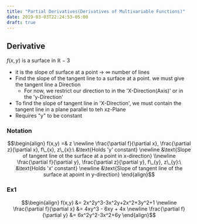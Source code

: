 ```yaml
---
title: "Partial Derivatives(Derivatives of Multivariable Functions)"
date: 2019-03-03T22:24:53-05:00
draft: true
---
```


## Derivative
$f(x,y)$ is a surface in $\mathbb{R}- 3$  

* it is the slope of surface at a point -> $\infty$ number of lines
* Find the slope of the tangent line to a surface at a point. we
  must give the tangent line a Direction
    * For now, we restrict our direction to in the 'X-Direction(Axis)' or
      in the 'y-Direction'
* To find the slope of tangent line in 'X-Direction', we must contain the tangent line in a plane parallel to teh xz-Plane
* Requires "y" to be constant

### Notation
$$\begin{align}
f(x,y) =& z \newline 
\frac{\partial f}{\partial x}, \frac{\partial z}{\partial x}, f\_{x}, z\_{x}:\ &\text{Holds 'y' constant} \newline
&\text{Slope of tangent line ot the surface at a point in x-direction} \\newline
\frac{\partial f}{\partial y}, \frac{\partial z}{\partial y}, f\_{y}, z\_{y}:\ &\text{Holds 'x' constant} \newline
&\text{Slope of tangent line of the surface at apoint in y-direction}
\end{align}$$

### Ex1
$$\begin{align}
f(x,y) &= 2x^2y^3-3x^2y+2x^2+3y^2+1 \newline
\frac{\partial f}{\partial x} &= 4xy^3 - 6xy + 4x \newline
\frac{\partial f}{\partial y} &= 6x^2y^2-3x^2+6y
\end{align}$$
